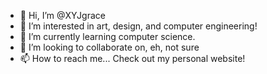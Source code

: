 - 👋 Hi, I’m @XYJgrace
- 👀 I’m interested in art, design, and computer engineering!
- 🌱 I’m currently learning computer science.
- 💞️ I’m looking to collaborate on, eh, not sure
- 📫 How to reach me... Check out my personal website!

<!---
XYJgrace/XYJgrace is a ✨ special ✨ repository because its `README.md` (this file) appears on your GitHub profile.
You can click the Preview link to take a look at your changes.
--->
